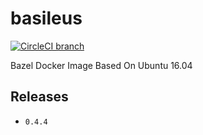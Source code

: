 # basileus
[![CircleCI branch](https://img.shields.io/circleci/project/github/pspeter3/basileus/master.svg?style=flat-square)](https://circleci.com/gh/pspeter3/basileus)

Bazel Docker Image Based On Ubuntu 16.04

## Releases

- `0.4.4`
